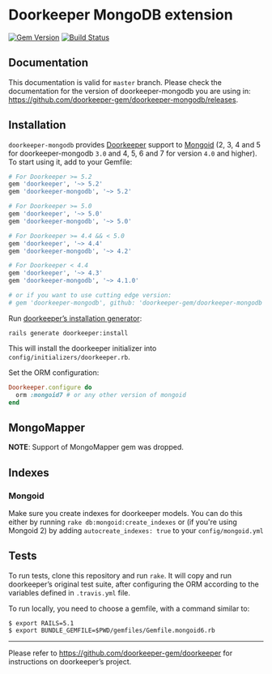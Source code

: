 # Doorkeeper MongoDB extension
[![Gem Version](https://badge.fury.io/rb/doorkeeper-mongodb.svg)](https://badge.fury.io/rb/doorkeeper-mongodb)
[![Build Status](https://travis-ci.org/doorkeeper-gem/doorkeeper-mongodb.svg?branch=master)](https://travis-ci.org/doorkeeper-gem/doorkeeper-mongodb)

## Documentation

This documentation is valid for `master` branch. Please check the documentation for the version
of doorkeeper-mongodb you are using in: https://github.com/doorkeeper-gem/doorkeeper-mongodb/releases.

## Installation

`doorkeeper-mongodb` provides [Doorkeeper](https://github.com/doorkeeper-gem/doorkeeper) support to [Mongoid](https://github.com/mongodb/mongoid)
(2, 3, 4 and 5 for doorkeeper-mongodb `3.0` and 4, 5, 6 and 7 for version `4.0` and higher). To start using it, add
to your Gemfile:

``` ruby
# For Doorkeeper >= 5.2
gem 'doorkeeper', '~> 5.2'
gem 'doorkeeper-mongodb', '~> 5.2'

# For Doorkeeper >= 5.0
gem 'doorkeeper', '~> 5.0'
gem 'doorkeeper-mongodb', '~> 5.0'

# For Doorkeeper >= 4.4 && < 5.0
gem 'doorkeeper', '~> 4.4'
gem 'doorkeeper-mongodb', '~> 4.2'

# For Doorkeeper < 4.4
gem 'doorkeeper', '~> 4.3'
gem 'doorkeeper-mongodb', '~> 4.1.0'

# or if you want to use cutting edge version:
# gem 'doorkeeper-mongodb', github: 'doorkeeper-gem/doorkeeper-mongodb'
```

Run [doorkeeper’s installation generator]:

    rails generate doorkeeper:install

[doorkeeper’s installation generator]: https://github.com/doorkeeper-gem/doorkeeper#installation

This will install the doorkeeper initializer into
`config/initializers/doorkeeper.rb`.

Set the ORM configuration:

``` ruby
Doorkeeper.configure do
  orm :mongoid7 # or any other version of mongoid
end
```

## MongoMapper

**NOTE**: Support of MongoMapper gem was dropped.

## Indexes

### Mongoid

Make sure you create indexes for doorkeeper models. You can do this either by
running `rake db:mongoid:create_indexes` or (if you're using Mongoid 2) by
adding `autocreate_indexes: true` to your `config/mongoid.yml`

## Tests

To run tests, clone this repository and run `rake`. It will copy and run
doorkeeper’s original test suite, after configuring the ORM according to the
variables defined in `.travis.yml` file.

To run locally, you need to choose a gemfile, with a command similar to:

```
$ export RAILS=5.1
$ export BUNDLE_GEMFILE=$PWD/gemfiles/Gemfile.mongoid6.rb
```

---

Please refer to https://github.com/doorkeeper-gem/doorkeeper for instructions on
doorkeeper’s project.
